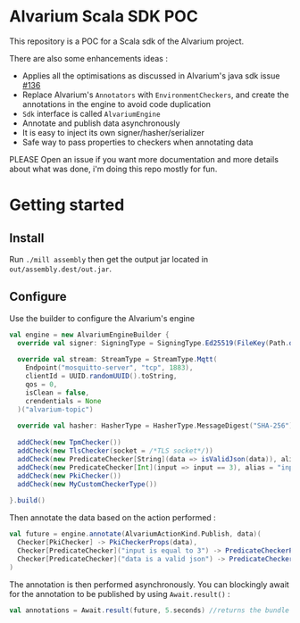 # Alvarium Scala SDK POC

This repository is a POC for a Scala sdk of the Alvarium project.

There are also some enhancements ideas : 

- Applies all the optimisations as discussed in Alvarium's java sdk issue [#136](https://github.com/project-alvarium/alvarium-sdk-java/issues/136)
- Replace Alvarium's `Annotators` with `EnvironmentCheckers`, and create the annotations in the engine to avoid code duplication
- `Sdk` interface is called `AlvariumEngine`
- Annotate and publish data asynchronously
- It is easy to inject its own signer/hasher/serializer
- Safe way to pass properties to checkers when annotating data


PLEASE Open an issue if you want more documentation and more details about what was done, i'm doing this repo mostly for fun.

# Getting started

## Install

Run `./mill assembly` then get the output jar located in `out/assembly.dest/out.jar`.

## Configure

Use the builder to configure the Alvarium's engine

```scala
val engine = new AlvariumEngineBuilder {
  override val signer: SigningType = SigningType.Ed25519(FileKey(Path.of("./res/private.key")), keepSignerInMemory = true)
  
  override val stream: StreamType = StreamType.Mqtt(
    Endpoint("mosquitto-server", "tcp", 1883),
    clientId = UUID.randomUUID().toString,
    qos = 0,
    isClean = false,
    crendentials = None
  )("alvarium-topic")
  
  override val hasher: HasherType = HasherType.MessageDigest("SHA-256")
  
  addCheck(new TpmChecker())
  addCheck(new TlsChecker(socket = /*TLS socket*/))
  addCheck(new PredicateChecker[String](data => isValidJson(data)), alias = "data is a valid json")
  addCheck(new PredicateChecker[Int](input => input == 3), alias = "input is equal to 3")
  addCheck(new PkiChecker())
  addCheck(new MyCustomCheckerType())
  
}.build()
```

Then annotate the data based on the action performed : 

```scala
val future = engine.annotate(AlvariumActionKind.Publish, data)(
  Checker[PkiChecker] -> PkiCheckerProps(data),
  Checker[PredicateChecker]("input is equal to 3") -> PredicateCheckerProps(4),
  Checker[PredicateChecker]("data is a valid json") -> PredicateCheckerProps(new String(data))
)
```

The annotation is then performed asynchronously. You can blockingly await for the annotation to be published by using `Await.result()` : 

```scala
val annotations = Await.result(future, 5.seconds) //returns the bundle that has been sent to the provided stream.
```